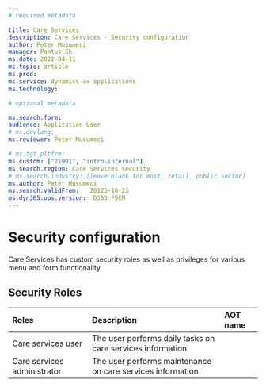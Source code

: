 ```yaml
---
# required metadata

title: Care Services
description: Care Services - Security configuration
author: Peter Musumeci
manager: Pontus Ek
ms.date: 2022-04-11
ms.topic: article
ms.prod: 
ms.service: dynamics-ax-applications
ms.technology: 

# optional metadata

ms.search.form:  
audience: Application User
# ms.devlang: 
ms.reviewer: Peter Musumeci

# ms.tgt_pltfrm: 
ms.custom: ["21901", "intro-internal"]
ms.search.region: Care Services security
# ms.search.industry: [leave blank for most, retail, public sector]
ms.author: Peter Musumeci
ms.search.validFrom:   20125-10-23
ms.dyn365.ops.version:  D365 FSCM
---
```


# Security configuration

Care Services has custom security roles as well as privileges for various menu and form functionality 

## Security Roles 

**Roles**         | **Description**   | **AOT name**                 
:-----            |:------------------------  |:------------------------  
Care services user                   | The user performs daily tasks on care services information  |
Care services administrator          | The user performs maintenance on care services information  |

